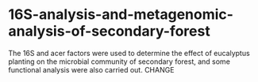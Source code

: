 # 16S-analysis-and-metagenomic-analysis-of-secondary-forest
The 16S and acer factors were used to determine the effect of eucalyptus planting on the microbial community of secondary forest, and some functional analysis were also carried out.
CHANGE